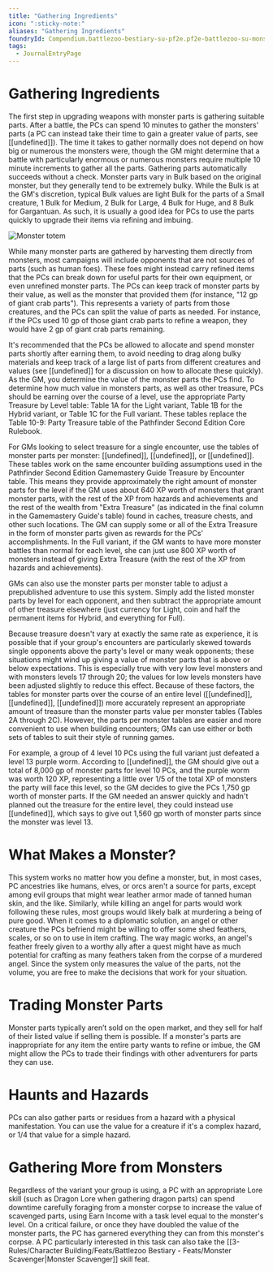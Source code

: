 ```yaml
---
title: "Gathering Ingredients"
icon: ":sticky-note:"
aliases: "Gathering Ingredients"
foundryId: Compendium.battlezoo-bestiary-su-pf2e.pf2e-battlezoo-su-monster-parts.JournalEntry.DoDZhwdPg82XFBLP.JournalEntryPage.nGuakGIOSVfMGSal
tags:
  - JournalEntryPage
---
```


# Gathering Ingredients
The first step in upgrading weapons with monster parts is gathering suitable parts. After a battle, the PCs can spend 10 minutes to gather the monsters' parts (a PC can instead take their time to gain a greater value of parts, see [[undefined]]). The time it takes to gather normally does not depend on how big or numerous the monsters were, though the GM might determine that a battle with particularly enormous or numerous monsters require multiple 10 minute increments to gather all the parts. Gathering parts automatically succeeds without a check. Monster parts vary in Bulk based on the original monster, but they generally tend to be extremely bulky. While the Bulk is at the GM's discretion, typical Bulk values are light Bulk for the parts of a Small creature, 1 Bulk for Medium, 2 Bulk for Large, 4 Bulk for Huge, and 8 Bulk for Gargantuan. As such, it is usually a good idea for PCs to use the parts quickly to upgrade their items via refining and imbuing.

![Monster totem](modules/battlezoo-bestiary-su-pf2e/art/Equipment/monster_totem.webp)

While many monster parts are gathered by harvesting them directly from monsters, most campaigns will include opponents that are not sources of parts (such as human foes). These foes might instead carry refined items that the PCs can break down for useful parts for their own equipment, or even unrefined monster parts. The PCs can keep track of monster parts by their value, as well as the monster that provided them (for instance, "12 gp of giant crab parts"). This represents a variety of parts from those creatures, and the PCs can split the value of parts as needed. For instance, if the PCs used 10 gp of those giant crab parts to refine a weapon, they would have 2 gp of giant crab parts remaining.

It's recommended that the PCs be allowed to allocate and spend monster parts shortly after earning them, to avoid needing to drag along bulky materials and keep track of a large list of parts from different creatures and values (see [[undefined]] for a discussion on how to allocate these quickly). As the GM, you determine the value of the monster parts the PCs find. To determine how much value in monsters parts, as well as other treasure, PCs should be earning over the course of a level, use the appropriate Party Treasure by Level table: Table 1A for the Light variant, Table 1B for the Hybrid variant, or Table 1C for the Full variant. These tables replace the Table 10-9: Party Treasure table of the Pathfinder Second Edition Core Rulebook.

For GMs looking to select treasure for a single encounter, use the tables of monster parts per monster: [[undefined]], [[undefined]], or [[undefined]]. These tables work on the same encounter building assumptions used in the Pathfinder Second Edition Gamemastery Guide Treasure by Encounter table. This means they provide approximately the right amount of monster parts for the level if the GM uses about 640 XP worth of monsters that grant monster parts, with the rest of the XP from hazards and achievements and the rest of the wealth from "Extra Treasure" (as indicated in the final column in the Gamemastery Guide's table) found in caches, treasure chests, and other such locations. The GM can supply some or all of the Extra Treasure in the form of monster parts given as rewards for the PCs' accomplishments. In the Full variant, if the GM wants to have more monster battles than normal for each level, she can just use 800 XP worth of monsters instead of giving Extra Treasure (with the rest of the XP from hazards and achievements).

GMs can also use the monster parts per monster table to adjust a prepublished adventure to use this system. Simply add the listed monster parts by level for each opponent, and then subtract the appropriate amount of other treasure elsewhere (just currency for Light, coin and half the permanent items for Hybrid, and everything for Full).

Because treasure doesn't vary at exactly the same rate as experience, it is possible that if your group's encounters are particularly skewed towards single opponents above the party's level or many weak opponents; these situations might wind up giving a value of monster parts that is above or below expectations. This is especially true with very low level monsters and with monsters levels 17 through 20; the values for low levels monsters have been adjusted slightly to reduce this effect. Because of these factors, the tables for monster parts over the course of an entire level ([[undefined]], [[undefined]], [[undefined]]) more accurately represent an appropriate amount of treasure than the monster parts value per monster tables (Tables 2A through 2C). However, the parts per monster tables are easier and more convenient to use when building encounters; GMs can use either or both sets of tables to suit their style of running games.

For example, a group of 4 level 10 PCs using the full variant just defeated a level 13 purple worm. According to [[undefined]], the GM should give out a total of 8,000 gp of monster parts for level 10 PCs, and the purple worm was worth 120 XP, representing a little over 1/5 of the total XP of monsters the party will face this level, so the GM decides to give the PCs 1,750 gp worth of monster parts. If the GM needed an answer quickly and hadn't planned out the treasure for the entire level, they could instead use [[undefined]], which says to give out 1,560 gp worth of monster parts since the monster was level 13.

# What Makes a Monster?

This system works no matter how you define a monster, but, in most cases, PC ancestries like humans, elves, or orcs aren't a source for parts, except among evil groups that might wear leather armor made of tanned human skin, and the like. Similarly, while killing an angel for parts would work following these rules, most groups would likely balk at murdering a being of pure good. When it comes to a diplomatic solution, an angel or other creature the PCs befriend might be willing to offer some shed feathers, scales, or so on to use in item crafting. The way magic works, an angel's feather freely given to a worthy ally after a quest might have as much potential for crafting as many feathers taken from the corpse of a murdered angel. Since the system only measures the value of the parts, not the volume, you are free to make the decisions that work for your situation.

# Trading Monster Parts

Monster parts typically aren’t sold on the open market, and they sell for half of their listed value if selling them is possible. If a monster's parts are inappropriate for any item the entire party wants to refine or imbue, the GM might allow the PCs to trade their findings with other adventurers for parts they can use.

# Haunts and Hazards

PCs can also gather parts or residues from a hazard with a physical manifestation. You can use the value for a creature if it's a complex hazard, or 1/4 that value for a simple hazard.

# Gathering More from Monsters

Regardless of the variant your group is using, a PC with an appropriate Lore skill (such as Dragon Lore when gathering dragon parts) can spend downtime carefully foraging from a monster corpse to increase the value of scavenged parts, using Earn Income with a task level equal to the monster's level. On a critical failure, or once they have doubled the value of the monster parts, the PC has garnered everything they can from this monster's corpse. A PC particularly interested in this task can also take the [[3-Rules/Character Building/Feats/Battlezoo Bestiary - Feats/Monster Scavenger|Monster Scavenger]] skill feat.